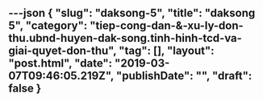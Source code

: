 ---json
{
    "slug": "daksong-5",
    "title": "daksong 5",
    "category": "tiep-cong-dan-&-xu-ly-don-thu.ubnd-huyen-dak-song.tinh-hinh-tcd-va-giai-quyet-don-thu",
    "tag": [],
    "layout": "post.html",
    "date": "2019-03-07T09:46:05.219Z",
    "publishDate": "",
    "draft": false
}
---
